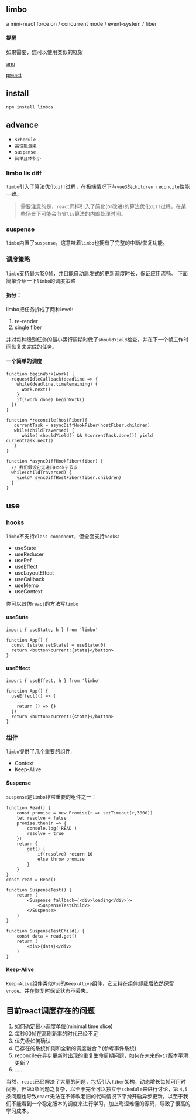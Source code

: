 ## limbo 

a mini-react force on / concurrent mode / event-system / fiber

#### 提醒

如果需要，您可以使用类似的框架

[anu](https://github.com/RubyLouvre/anu)

[preact](https://github.com/preactjs/preact)

## install
```
npm install limbos
```
## advance
+ `schedule`
+ `高性能渲染`
+ `suspense`
+ `简单且体积小`

### limbo lis diff
`limbo`引入了算法优化`diff`过程，在极端情况下与`vue3`的`children reconcile`性能一致。

> 需要注意的是，`react`同样引入了简化(or改进)的算法优化`diff`过程，在某些场景下可能会节省`lis`算法的内部处理时间。

### suspense
`limbo`内置了`suspense`，这意味着`limbo`也拥有了完整的中断/恢复功能。

### 调度策略
`limbo`支持最大120帧，并且能自动启发式的更新调度时长，保证应用流畅。
下面简单介绍一下`limbo`的调度策略

#### 拆分：

limbo把任务拆成了两种level:

1. re-render 
2. single fiber

并对每种级别任务的最小运行周期时做了`shouldYield`检查，并在下一个帧工作时间恢复未完成的任务。

#### 一个简单的调度
```
function beginWork(work) {
  requestIdleCallback(deadline => {
    while(deadline.timeRemaining) {
      work.next()
    }
    if(!work.done) beginWork()
  })
}

function *reconcile(hostFiber){
   currentTask = asyncDiffHookFiber(hostFiber.children)
   while(childTraversed) {
      while(!shouldYield() && !currentTask.done()) yield currentTask.next()
   }
}

function *asyncDiffHookFiber(fiber) {
  // 我们假设它无递归Hook子节点
  while(childTraversed) {
    yield* syncDiffHostFiber(fiber.children)
  }
}
```
## use
### hooks
`limbo`不支持`class component`，但全面支持`hooks`:
+ useState
+ useReducer
+ useRef
+ useEffect
+ useLayoutEffect
+ useCallback
+ useMemo
+ useContext

你可以效仿`react`的方法写`limbo`
#### useState
```
import { useState, h } from 'limbo'

function App() {
  const [state,setState] = useState(0)
  return <button>current:{state}</button>
}
```

#### useEffect
```
import { useEffect, h } from 'limbo'

function App() {
  useEffect(() => {
    ...
    return () => {}
  }) 
  return <button>current:{state}</button>
}
```

### 组件
`limbo`提供了几个重要的组件:
+ Context
+ Keep-Alive

#### Suspense
`suspense`是`limbo`非常重要的组件之一：
```
function Read() {
    const promise = new Promise(r => setTimeout(r,3000))
    let resolve = false
    promise.then(r => {
        console.log('READ')
        resolve = true
    })
    return {
        get() {
            if(resolve) return 10
            else throw promise
        }
    }
}
const read = Read()

function SuspenseTest() {
    return (
        <Suspense fallback={<div>loading</div>}>
            <SuspenseTestChild/>
        </Suspense>
    )
}

function SuspenseTestChild() {
    const data = read.get()
    return (
        <div>{data}</div>
    )
}

```
#### Keep-Alive
`Keep-Alive`组件类似`Vue`的`Keep-Alive`组件，它支持在组件卸载后依然保留`vnode`。并在恢复时保证状态不丢失。


## 目前react调度存在的问题

1. 如何确定最小调度单位(minimal time slice)
2. 每秒60帧在高刷新率的时代已经不足
3. 优先级如何确认
4. 已存在的系统如何和全新的调度融合？(参考事件系统)
5. reconcile在异步更新时出现的重复生命周期问题，如何在未来的`v17`版本平滑更新？
6. ......

  当然，`react`已经解决了大量的问题，包括引入`fiber`架构，动态增长每帧可用时间等，但第`3`条问题之复杂，以至于完全可以独立于`schedule`来进行讨论，第 `4,5`条问题也导致`react`无法在不修改老旧的代码情况下平滑开启异步更新。以至于我们不能看到一个稳定版本的调度来进行学习，加上晦涩难懂的源码，导致了很高的学习成本。




